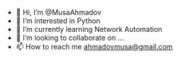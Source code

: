 - 👋 Hi, I’m @MusaAhmadov
- 👀 I’m interested in Python
- 🌱 I’m currently learning Network Automation
- 💞️ I’m looking to collaborate on ...
- 📫 How to reach me ahmadovmusa@gmail.com

<!---
MusaAhmadov/MusaAhmadov is a ✨ special ✨ repository because its `README.md` (this file) appears on your GitHub profile.
You can click the Preview link to take a look at your changes.
--->
